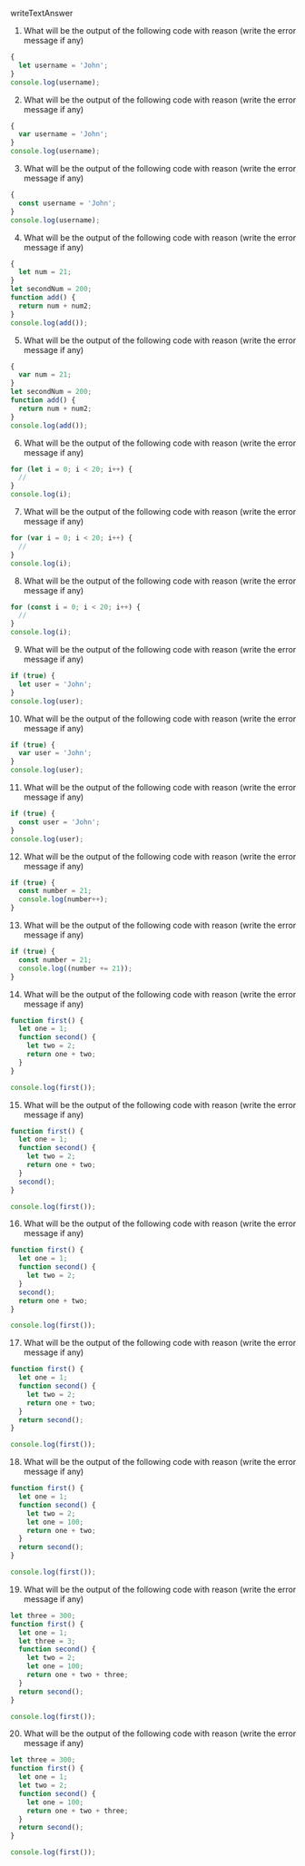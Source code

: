 writeTextAnswer

1. What will be the output of the following code with reason (write the error message if any)

```js
{
  let username = 'John';
}
console.log(username);
```

2. What will be the output of the following code with reason (write the error message if any)

```js
{
  var username = 'John';
}
console.log(username);
```

3. What will be the output of the following code with reason (write the error message if any)

```js
{
  const username = 'John';
}
console.log(username);
```

4. What will be the output of the following code with reason (write the error message if any)

```js
{
  let num = 21;
}
let secondNum = 200;
function add() {
  return num + num2;
}
console.log(add());
```

5. What will be the output of the following code with reason (write the error message if any)

```js
{
  var num = 21;
}
let secondNum = 200;
function add() {
  return num + num2;
}
console.log(add());
```

6. What will be the output of the following code with reason (write the error message if any)

```js
for (let i = 0; i < 20; i++) {
  //
}
console.log(i);
```

7. What will be the output of the following code with reason (write the error message if any)

```js
for (var i = 0; i < 20; i++) {
  //
}
console.log(i);
```

8. What will be the output of the following code with reason (write the error message if any)

```js
for (const i = 0; i < 20; i++) {
  //
}
console.log(i);
```

9. What will be the output of the following code with reason (write the error message if any)

```js
if (true) {
  let user = 'John';
}
console.log(user);
```

10. What will be the output of the following code with reason (write the error message if any)

```js
if (true) {
  var user = 'John';
}
console.log(user);
```

11. What will be the output of the following code with reason (write the error message if any)

```js
if (true) {
  const user = 'John';
}
console.log(user);
```

12. What will be the output of the following code with reason (write the error message if any)

```js
if (true) {
  const number = 21;
  console.log(number++);
}
```

13. What will be the output of the following code with reason (write the error message if any)

```js
if (true) {
  const number = 21;
  console.log((number += 21));
}
```

14. What will be the output of the following code with reason (write the error message if any)

```js
function first() {
  let one = 1;
  function second() {
    let two = 2;
    return one + two;
  }
}

console.log(first());
```

15. What will be the output of the following code with reason (write the error message if any)

```js
function first() {
  let one = 1;
  function second() {
    let two = 2;
    return one + two;
  }
  second();
}

console.log(first());
```

16. What will be the output of the following code with reason (write the error message if any)

```js
function first() {
  let one = 1;
  function second() {
    let two = 2;
  }
  second();
  return one + two;
}

console.log(first());
```

17. What will be the output of the following code with reason (write the error message if any)

```js
function first() {
  let one = 1;
  function second() {
    let two = 2;
    return one + two;
  }
  return second();
}

console.log(first());
```

18. What will be the output of the following code with reason (write the error message if any)

```js
function first() {
  let one = 1;
  function second() {
    let two = 2;
    let one = 100;
    return one + two;
  }
  return second();
}

console.log(first());
```

19. What will be the output of the following code with reason (write the error message if any)

```js
let three = 300;
function first() {
  let one = 1;
  let three = 3;
  function second() {
    let two = 2;
    let one = 100;
    return one + two + three;
  }
  return second();
}

console.log(first());
```

20. What will be the output of the following code with reason (write the error message if any)

```js
let three = 300;
function first() {
  let one = 1;
  let two = 2;
  function second() {
    let one = 100;
    return one + two + three;
  }
  return second();
}

console.log(first());
```
